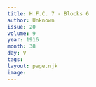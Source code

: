```yaml
---
title: H.F.C. 7 - Blocks 6
author: Unknown
issue: 20
volume: 9
year: 1916
month: 38
day: V
tags:
layout: page.njk
image:
---
```

